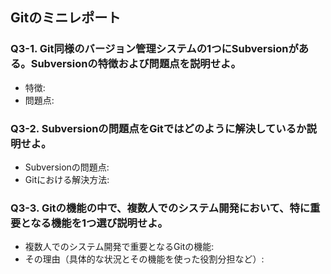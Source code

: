 ## Gitのミニレポート
### Q3-1. Git同様のバージョン管理システムの1つにSubversionがある。Subversionの特徴および問題点を説明せよ。
* 特徴:
* 問題点:
### Q3-2. Subversionの問題点をGitではどのように解決しているか説明せよ。
* Subversionの問題点:
* Gitにおける解決方法:
### Q3-3. Gitの機能の中で、複数人でのシステム開発において、特に重要となる機能を1つ選び説明せよ。
* 複数人でのシステム開発で重要となるGitの機能:
* その理由（具体的な状況とその機能を使った役割分担など）:
